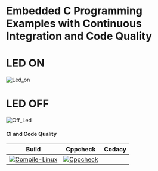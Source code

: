 # Embedded C Programming Examples with Continuous Integration and Code Quality

# LED ON

![Led_on](https://user-images.githubusercontent.com/80352730/115950705-7d8b6a00-a4fa-11eb-918b-f4f287e61546.JPG)

# LED OFF

![Off_Led](https://user-images.githubusercontent.com/80352730/115950714-8a0fc280-a4fa-11eb-94ce-2355a3402831.JPG)

#### CI and Code Quality

|Build|Cppcheck|Codacy|
|:--:|:--:|:--:|
|[![Compile-Linux](https://github.com/kamarthivignesh000/Embedded_Project/actions/workflows/compile.yml/badge.svg)](https://github.com/kamarthivignesh000/Embedded_Project/actions/workflows/compile.yml)|[![Cppcheck](https://github.com/kamarthivignesh000/Embedded_Project/actions/workflows/CodeQuality.yml/badge.svg)](https://github.com/kamarthivignesh000/Embedded_Project/actions/workflows/CodeQuality.yml)||

